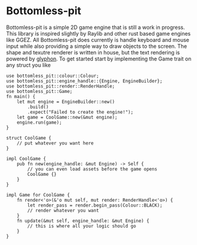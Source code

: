 # Bottomless-pit
Bottomless-pit is a simple 2D game engine that is still a work in progress.
This library is inspired slightly by Raylib and other rust based game engines like GGEZ.
All Bottomless-pit does currently is handle keyboard and mouse input while also providing
a simple way to draw objects to the screen. The shape and texutre renderer is written
in house, but the text rendering is powered by [glyphon](https://github.com/grovesNL/glyphon).
To get started start by implementing the Game trait on any struct you like
```rust,no_run
use bottomless_pit::colour::Colour;
use bottomless_pit::engine_handle::{Engine, EngineBuilder};
use bottomless_pit::render::RenderHandle;
use bottomless_pit::Game;
fn main() {
    let mut engine = EngineBuilder::new()
        .build()
        .expect("Failed to create the engine!");
    let game = CoolGame::new(&mut engine);
    engine.run(game);
}

struct CoolGame {
    // put whatever you want here
}

impl CoolGame {
    pub fn new(engine_handle: &mut Engine) -> Self {
        // you can even load assets before the game opens
        CoolGame {}
    }
}

impl Game for CoolGame {
    fn render<'o>(&'o mut self, mut render: RenderHandle<'o>) {
        let render_pass = render.begin_pass(Colour::BLACK);
        // render whatever you want
    }
    fn update(&mut self, engine_handle: &mut Engine) {
        // this is where all your logic should go
    }
}
```